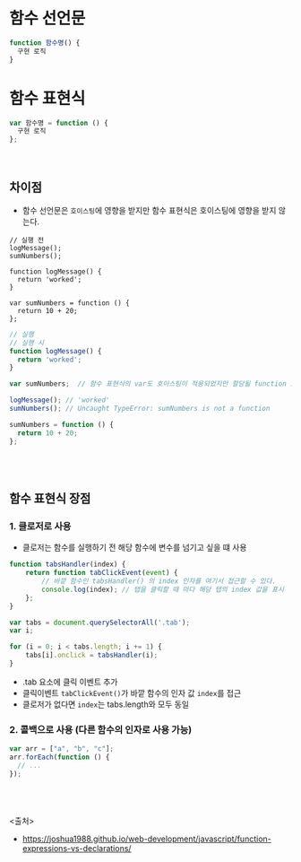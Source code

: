 # 함수 선언문
```js
function 함수명() {
  구현 로직
}
```


# 함수 표현식
```js
var 함수명 = function () {
  구현 로직
};
```
<br>


## 차이점
- 함수 선언문은 `호이스팅`에 영향을 받지만 함수 표현식은 호이스팅에 영향을 받지 않는다.
```JS
// 실행 전
logMessage();
sumNumbers();

function logMessage() {
  return 'worked';
}

var sumNumbers = function () {
  return 10 + 20;
};
```
```js
// 실행
// 실행 시
function logMessage() {
  return 'worked';
}

var sumNumbers;  // 함수 표현식의 var도 호이스팅이 적용되었지만 할당될 function 로직은 호출 이후 선언해 단순 변수로 인식

logMessage(); // 'worked'
sumNumbers(); // Uncaught TypeError: sumNumbers is not a function

sumNumbers = function () {
  return 10 + 20;
};
```
<br><br>

## 함수 표현식 장점
### 1. 클로저로 사용
- 클로저는 함수를 실행하기 전 해당 함수에 변수를 넘기고 싶을 떄 사용
```js
function tabsHandler(index) {
    return function tabClickEvent(event) {
        // 바깥 함수인 tabsHandler() 의 index 인자를 여기서 접근할 수 있다.
        console.log(index); // 탭을 클릭할 때 마다 해당 탭의 index 값을 표시
    };
}

var tabs = document.querySelectorAll('.tab');
var i;

for (i = 0; i < tabs.length; i += 1) {
    tabs[i].onclick = tabsHandler(i);
}
```
- .tab 요소에 클릭 이벤트 추가
- 클릭이벤트 `tabClickEvent()`가 바깥 함수의 인자 값 `index`를 접근
- 클로저가 없다면 `index`는 tabs.length와 모두 동일

### 2. 콜백으로 사용 (다른 함수의 인자로 사용 가능)
```js
var arr = ["a", "b", "c"];
arr.forEach(function () {
  // ...
});
```



<br><br><br>
<출처>
- https://joshua1988.github.io/web-development/javascript/function-expressions-vs-declarations/
